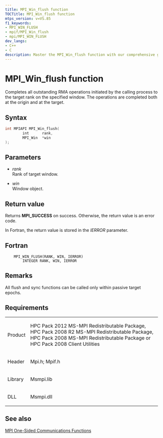 ```yaml
---
title: MPI_Win_flush function
TOCTitle: MPI_Win_flush function
mtps_version: v=VS.85
f1_keywords:
- MPI_WIN_FLUSH
- mpif/MPI_Win_flush
- mpi/MPI_WIN_FLUSH
dev_langs:
- C++
- C
description: Master the MPI_Win_flush function with our comprehensive guide. Learn about its syntax, parameters, return values, and its role in RMA operations.
---
```


# MPI\_Win\_flush function

Completes all outstanding RMA operations initiated by the calling process to the target rank on the specified window. The operations are completed both at the origin and at the target.

## Syntax

``` c++
int MPIAPI MPI_Win_flush(
        int      rank,
        MPI_Win  *win
);
```

## Parameters

  - *rank*  
    Rank of target window.

  - *win*  
    Window object.

## Return value

Returns **MPI\_SUCCESS** on success. Otherwise, the return value is an error code.

In Fortran, the return value is stored in the *IERROR* parameter.

## Fortran

``` FORTRAN
    MPI_WIN_FLUSH(RANK, WIN, IERROR)
        INTEGER RANK, WIN, IERROR
```

## Remarks

All flush and sync functions can be called only within passive target epochs.

## Requirements

<table>
<colgroup>
<col  />
<col  />
</colgroup>
<tbody>
<tr class="odd">
<td><p>Product</p></td>
<td><p>HPC Pack 2012 MS-MPI Redistributable Package, HPC Pack 2008 R2 MS-MPI Redistributable Package, HPC Pack 2008 MS-MPI Redistributable Package or HPC Pack 2008 Client Utilities</p></td>
</tr>
<tr class="even">
<td><p>Header</p></td>
<td>Mpi.h;
Mpif.h</td>
</tr>
<tr class="odd">
<td><p>Library</p></td>
<td>Msmpi.lib</td>
</tr>
<tr class="even">
<td><p>DLL</p></td>
<td>Msmpi.dll</td>
</tr>
</tbody>
</table>


## See also

[MPI One-Sided Communications Functions](mpi-one-sided-communications-functions.md)

